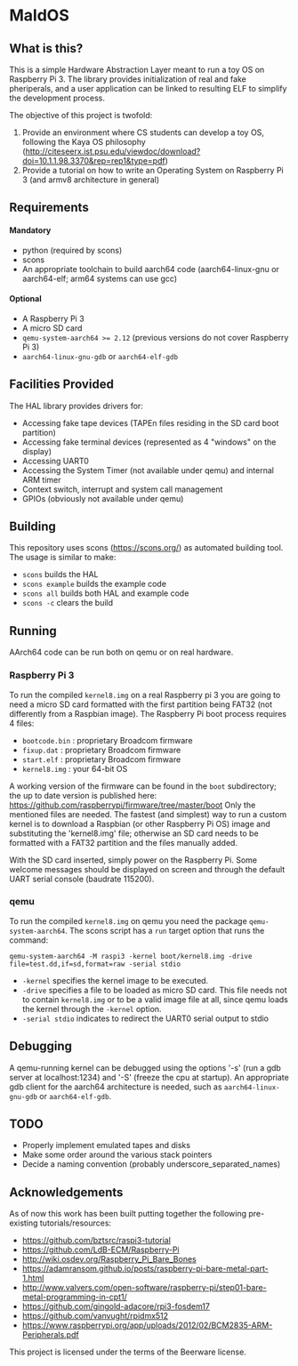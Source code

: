 # MaldOS

## What is this?

This is a simple Hardware Abstraction Layer meant to run a toy OS on Raspberry Pi 3. The library provides initialization of real and fake pheriperals, and a user application can be linked to resulting ELF to simplify the development process.

The objective of this project is twofold:

1. Provide an environment where CS students can develop a toy OS, following the Kaya OS philosophy (http://citeseerx.ist.psu.edu/viewdoc/download?doi=10.1.1.98.3370&rep=rep1&type=pdf)
1. Provide a tutorial on how to write an Operating System on Raspberry Pi 3 (and armv8 architecture in general)

## Requirements

#### Mandatory

- python (required by scons)
- scons
- An appropriate toolchain to build aarch64 code (aarch64-linux-gnu or aarch64-elf; arm64 systems can use gcc)

#### Optional

- A Raspberry Pi 3
- A micro SD card
- `qemu-system-aarch64 >= 2.12` (previous versions do not cover Raspberry Pi 3)
- `aarch64-linux-gnu-gdb` or `aarch64-elf-gdb`

## Facilities Provided

The HAL library provides drivers for:

- Accessing fake tape devices (TAPEn files residing in the SD card boot partition)
- Accessing fake terminal devices (represented as 4 "windows" on the display)
- Accessing UART0
- Accessing the System Timer (not available under qemu) and internal ARM timer
- Context switch, interrupt and system call management
- GPIOs (obviously not available under qemu)

## Building

This repository uses scons (https://scons.org/) as automated building tool. The usage is similar to make:

- `scons` builds the HAL
- `scons example` builds the example code
- `scons all` builds both HAL and example code
- `scons -c` clears the build

## Running

AArch64 code can be run both on qemu or on real hardware.

### Raspberry Pi 3

To run the compiled `kernel8.img` on a real Raspberry pi 3 you are going to need a micro SD card formatted with the first partition being FAT32 (not differently from a Raspbian image). The Raspberry Pi boot process requires 4 files:

- `bootcode.bin` : proprietary Broadcom firmware
- `fixup.dat` : proprietary Broadcom firmware
- `start.elf` : proprietary Broadcom firmware
- `kernel8.img` : your 64-bit OS

A working version of the firmware can be found in the `boot` subdirectory; the up to date version is published here: https://github.com/raspberrypi/firmware/tree/master/boot
Only the mentioned files are needed.
The fastest (and simplest) way to run a custom kernel is to download a Raspbian (or other Raspberry Pi OS) image and substituting the 'kernel8.img' file; otherwise an SD card needs to be formatted with a FAT32 partition and the files manually added.

With the SD card inserted, simply power on the Raspberry Pi. Some welcome messages should be displayed on screen and through the default UART serial console (baudrate 115200).

### qemu

To run the compiled `kernel8.img` on qemu you need the package `qemu-system-aarch64`. The scons script has a `run` target option that runs the command:

```lang=sh
qemu-system-aarch64 -M raspi3 -kernel boot/kernel8.img -drive file=test.dd,if=sd,format=raw -serial stdio
```

- `-kernel` specifies the kernel image to be executed.
- `-drive` specifies a file to be loaded as micro SD card. This file needs not to contain `kernel8.img` or to be a valid image file at all, since qemu loads the kernel through the `-kernel` option.
- `-serial stdio` indicates to redirect the UART0 serial output to stdio

## Debugging

A qemu-running kernel can be debugged using the options '-s' (run a gdb server at localhost:1234) and '-S' (freeze the cpu at startup). An appropriate gdb client for the aarch64 architecture is needed, such as `aarch64-linux-gnu-gdb` or `aarch64-elf-gdb`.

## TODO

- Properly implement emulated tapes and disks
- Make some order around the various stack pointers
- Decide a naming convention (probably underscore_separated_names)

## Acknowledgements

As of now this work has been built putting together the following pre-existing tutorials/resources:

- https://github.com/bztsrc/raspi3-tutorial
- https://github.com/LdB-ECM/Raspberry-Pi
- http://wiki.osdev.org/Raspberry_Pi_Bare_Bones
- https://adamransom.github.io/posts/raspberry-pi-bare-metal-part-1.html
- http://www.valvers.com/open-software/raspberry-pi/step01-bare-metal-programming-in-cpt1/
- https://github.com/gingold-adacore/rpi3-fosdem17
- https://github.com/vanvught/rpidmx512
- https://www.raspberrypi.org/app/uploads/2012/02/BCM2835-ARM-Peripherals.pdf

 This project is licensed under the terms of the Beerware license.

